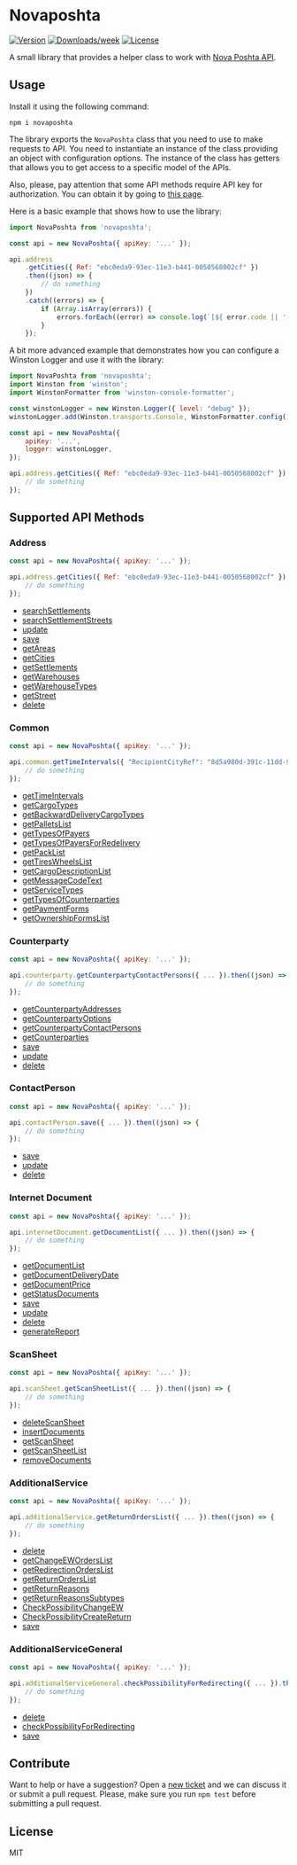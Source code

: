 # Novaposhta

[![Version](https://img.shields.io/npm/v/novaposhta.svg)](https://www.npmjs.com/package/novaposhta)
[![Downloads/week](https://img.shields.io/npm/dw/novaposhta.svg)](https://www.npmjs.com/package/novaposhta)
[![License](https://img.shields.io/npm/l/novaposhta.svg)](https://github.com/eugene-manuilov/novaposhta/blob/master/package.json)

A small library that provides a helper class to work with [Nova Poshta API](https://devcenter.novaposhta.ua/docs/services/).

## Usage

Install it using the following command:

```
npm i novaposhta
```

The library exports the `NovaPoshta` class that you need to use to make requests to API. You need to instantiate an instance of the class providing an object with configuration options. The instance of the class has getters that allows you to get access to a specific model of the APIs.

Also, please, pay attention that some API methods require API key for authorization. You can obtain it by going to [this page](https://my.novaposhta.ua/settings/index#apikeys).

Here is a basic example that shows how to use the library:

```javascript
import NovaPoshta from 'novaposhta';

const api = new NovaPoshta({ apiKey: '...' });

api.address
    .getCities({ Ref: "ebc0eda9-93ec-11e3-b441-0050568002cf" })
    .then((json) => {
        // do something
    })
    .catch((errors) => {
        if (Array.isArray(errors)) {
            errors.forEach((error) => console.log(`[${ error.code || '-' }] ${ error.en || error.uk || error.ru || error.message }`));
        }
    });
```

A bit more advanced example that demonstrates how you can configure a Winston Logger and use it with the library:

```javascript
import NovaPoshta from 'novaposhta';
import Winston from 'winston';
import WinstonFormatter from 'winston-console-formatter';

const winstonLogger = new Winston.Logger({ level: "debug" });
winstonLogger.add(Winston.transports.Console, WinstonFormatter.config());

const api = new NovaPoshta({
    apiKey: '...',
    logger: winstonLogger,
});

api.address.getCities({ Ref: "ebc0eda9-93ec-11e3-b441-0050568002cf" }).then((json) => {
	// do something
});
```

## Supported API Methods

### Address

```javascript
const api = new NovaPoshta({ apiKey: '...' });

api.address.getCities({ Ref: "ebc0eda9-93ec-11e3-b441-0050568002cf" }).then((json) => {
    // do something
});
```

- [searchSettlements](https://devcenter.novaposhta.ua/docs/services/556d7ccaa0fe4f08e8f7ce43/operations/58e5ebeceea27017bc851d67)
- [searchSettlementStreets](https://devcenter.novaposhta.ua/docs/services/556d7ccaa0fe4f08e8f7ce43/operations/58e5f369eea27017540b58ac)
- [update](https://devcenter.novaposhta.ua/docs/services/556d7ccaa0fe4f08e8f7ce43/operations/556d9db5a0fe4f08e8f7ce4b)
- [save](https://devcenter.novaposhta.ua/docs/services/556d7ccaa0fe4f08e8f7ce43/operations/556d9925a0fe4f08e8f7ce4a)
- [getAreas](https://devcenter.novaposhta.ua/docs/services/556d7ccaa0fe4f08e8f7ce43/operations/556d9130a0fe4f08e8f7ce48)
- [getCities](https://devcenter.novaposhta.ua/docs/services/556d7ccaa0fe4f08e8f7ce43/operations/556d885da0fe4f08e8f7ce46)
- [getSettlements](https://devcenter.novaposhta.ua/docs/services/556d7ccaa0fe4f08e8f7ce43/operations/56248fffa0fe4f0da0550ea8)
- [getWarehouses](https://devcenter.novaposhta.ua/docs/services/556d7ccaa0fe4f08e8f7ce43/operations/556d8211a0fe4f08e8f7ce45)
- [getWarehouseTypes](https://devcenter.novaposhta.ua/docs/services/556d7ccaa0fe4f08e8f7ce43/operations/556d8211a0fe4f08e8f7ce45)
- [getStreet](https://devcenter.novaposhta.ua/docs/services/556d7ccaa0fe4f08e8f7ce43/operations/556d8db0a0fe4f08e8f7ce47)
- [delete](https://devcenter.novaposhta.ua/docs/services/556d7ccaa0fe4f08e8f7ce43/operations/556da062a0fe4f08e8f7ce4c)

### Common

```javascript
const api = new NovaPoshta({ apiKey: '...' });

api.common.getTimeIntervals({ "RecipientCityRef": "8d5a980d-391c-11dd-90d9-001a92567626" }).then((json) => {
    // do something
});
```

- [getTimeIntervals](https://devcenter.novaposhta.ua/docs/services/55702570a0fe4f0cf4fc53ed/operations/55702571a0fe4f0b6483890f)
- [getCargoTypes](https://devcenter.novaposhta.ua/docs/services/55702570a0fe4f0cf4fc53ed/operations/55702571a0fe4f0b64838909)
- [getBackwardDeliveryCargoTypes](https://devcenter.novaposhta.ua/docs/services/55702570a0fe4f0cf4fc53ed/operations/55702571a0fe4f0b64838907)
- [getPalletsList](https://devcenter.novaposhta.ua/docs/services/55702570a0fe4f0cf4fc53ed/operations/5824774ba0fe4f0e60694eb0)
- [getTypesOfPayers](https://devcenter.novaposhta.ua/docs/services/55702570a0fe4f0cf4fc53ed/operations/55702571a0fe4f0b64838913)
- [getTypesOfPayersForRedelivery](https://devcenter.novaposhta.ua/docs/services/55702570a0fe4f0cf4fc53ed/operations/55702571a0fe4f0b64838914)
- [getPackList](https://devcenter.novaposhta.ua/docs/services/55702570a0fe4f0cf4fc53ed/operations/582b1069a0fe4f0298618f06)
- [getTiresWheelsList](https://devcenter.novaposhta.ua/docs/services/55702570a0fe4f0cf4fc53ed/operations/55702571a0fe4f0b64838910)
- [getCargoDescriptionList](https://devcenter.novaposhta.ua/docs/services/55702570a0fe4f0cf4fc53ed/operations/55702571a0fe4f0b64838908)
- [getMessageCodeText](https://devcenter.novaposhta.ua/docs/services/55702570a0fe4f0cf4fc53ed/operations/58f0730deea270153c8be3cd)
- [getServiceTypes](https://devcenter.novaposhta.ua/docs/services/55702570a0fe4f0cf4fc53ed/operations/55702571a0fe4f0b6483890e)
- [getTypesOfCounterparties](https://devcenter.novaposhta.ua/docs/services/55702570a0fe4f0cf4fc53ed/operations/55702571a0fe4f0b64838912)
- [getPaymentForms](https://devcenter.novaposhta.ua/docs/services/55702570a0fe4f0cf4fc53ed/operations/55702571a0fe4f0b6483890d)
- [getOwnershipFormsList](https://devcenter.novaposhta.ua/docs/services/55702570a0fe4f0cf4fc53ed/operations/55702571a0fe4f0b6483890b)

### Counterparty

```javascript
const api = new NovaPoshta({ apiKey: '...' });

api.counterparty.getCounterpartyContactPersons({ ... }).then((json) => {
    // do something
});
```

- [getCounterpartyAddresses](https://devcenter.novaposhta.ua/docs/services/557eb8c8a0fe4f02fc455b2d/operations/557fdcb4a0fe4f105c087611)
- [getCounterpartyOptions](https://devcenter.novaposhta.ua/docs/services/557eb8c8a0fe4f02fc455b2d/operations/55801976a0fe4f105c087614)
- [getCounterpartyContactPersons](https://devcenter.novaposhta.ua/docs/services/557eb8c8a0fe4f02fc455b2d/operations/557fe424a0fe4f105c087612)
- [getCounterparties](https://devcenter.novaposhta.ua/docs/services/557eb8c8a0fe4f02fc455b2d/operations/557fd789a0fe4f105c08760f)
- [save](https://devcenter.novaposhta.ua/docs/services/557eb8c8a0fe4f02fc455b2d/operations/557ebbd3a0fe4f02fc455b2e)
- [update](https://devcenter.novaposhta.ua/docs/services/557eb8c8a0fe4f02fc455b2d/operations/557fbe62a0fe4f105c08760d)
- [delete](https://devcenter.novaposhta.ua/docs/services/557eb8c8a0fe4f02fc455b2d/operations/557fd35da0fe4f105c08760e)

### ContactPerson


```javascript
const api = new NovaPoshta({ apiKey: '...' });

api.contactPerson.save({ ... }).then((json) => {
    // do something
});
```

- [save](https://devcenter.novaposhta.ua/docs/services/557eb8c8a0fe4f02fc455b2d/operations/55828c4ca0fe4f0adc08ef27)
- [update](https://devcenter.novaposhta.ua/docs/services/557eb8c8a0fe4f02fc455b2d/operations/558297aca0fe4f0adc08ef28)
- [delete](https://devcenter.novaposhta.ua/docs/services/557eb8c8a0fe4f02fc455b2d/operations/55829aa2a0fe4f0adc08ef29)

### Internet Document

```javascript
const api = new NovaPoshta({ apiKey: '...' });

api.internetDocument.getDocumentList({ ... }).then((json) => {
    // do something
});
```

- [getDocumentList](https://devcenter.novaposhta.ua/docs/services/556eef34a0fe4f02049c664e/operations/557eb417a0fe4f02fc455b2c)
- [getDocumentDeliveryDate](https://devcenter.novaposhta.ua/docs/services/556eef34a0fe4f02049c664e/operations/558153cca0fe4f12149812a1)
- [getDocumentPrice](https://devcenter.novaposhta.ua/docs/services/556eef34a0fe4f02049c664e/operations/55702ee2a0fe4f0cf4fc53ef)
- [getStatusDocuments](https://devcenter.novaposhta.ua/docs/services/557eb8c8a0fe4f02fc455b2d/operations/557fd789a0fe4f105c08760f)
- [save](https://devcenter.novaposhta.ua/docs/services/556eef34a0fe4f02049c664e/operations/556ef753a0fe4f02049c664f)
- [update](https://devcenter.novaposhta.ua/docs/services/556eef34a0fe4f02049c664e/operations/55701ec2a0fe4f0cf4fc53eb)
- [delete](https://devcenter.novaposhta.ua/docs/services/556eef34a0fe4f02049c664e/operations/55701fa5a0fe4f0cf4fc53ec)
- [generateReport](https://devcenter.novaposhta.ua/docs/services/556eef34a0fe4f02049c664e/operations/55815af6a0fe4f12149812a2)

### ScanSheet

```javascript
const api = new NovaPoshta({ apiKey: '...' });

api.scanSheet.getScanSheetList({ ... }).then((json) => {
    // do something
});
```

- [deleteScanSheet](https://devcenter.novaposhta.ua/docs/services/55662bd3a0fe4f10086ec96e/operations/556c6a2da0fe4f08e8f7ce2f)
- [insertDocuments](https://devcenter.novaposhta.ua/docs/services/55662bd3a0fe4f10086ec96e/operations/556c4786a0fe4f0634657b65)
- [getScanSheet](https://devcenter.novaposhta.ua/docs/services/55662bd3a0fe4f10086ec96e/operations/556c72d7a0fe4f08e8f7ce30)
- [getScanSheetList](https://devcenter.novaposhta.ua/docs/services/55662bd3a0fe4f10086ec96e/operations/556c7734a0fe4f08e8f7ce31)
- [removeDocuments](https://devcenter.novaposhta.ua/docs/services/55662bd3a0fe4f10086ec96e/operations/556c6474a0fe4f08e8f7ce2e)

### AdditionalService

```javascript
const api = new NovaPoshta({ apiKey: '...' });

api.additionalService.getReturnOrdersList({ ... }).then((json) => {
    // do something
});
```

- [delete](https://devcenter.novaposhta.ua/docs/services/58ad7185eea27006cc36d649/operations/58b6cdf4ff2c200cd80adb93)
- [getChangeEWOrdersList](https://devcenter.novaposhta.ua/docs/services/59eef733ff2c200ce4f6f904/operations/59eefd36eea2700b202b9c45)
- [getRedirectionOrdersList](https://devcenter.novaposhta.ua/docs/services/58f722b3ff2c200c04673bd1/operations/58f72396ff2c200c04673bd5)
- [getReturnOrdersList](https://devcenter.novaposhta.ua/docs/services/58ad7185eea27006cc36d649/operations/58b6cdc9eea2700d141ccae2)
- [getReturnReasons](https://devcenter.novaposhta.ua/docs/services/58ad7185eea27006cc36d649/operations/58b6cd6aeea2700d141ccae1)
- [getReturnReasonsSubtypes](https://devcenter.novaposhta.ua/docs/services/58ad7185eea27006cc36d649/operations/58b6cdb2ff2c200cd80adb92)
- [CheckPossibilityChangeEW](https://devcenter.novaposhta.ua/docs/services/59eef733ff2c200ce4f6f904/operations/59eef947ff2c200ce4f6f905)
- [CheckPossibilityCreateReturn](https://devcenter.novaposhta.ua/docs/services/58ad7185eea27006cc36d649/operations/58b6b830ff2c200cd80adb91)
- [save](https://devcenter.novaposhta.ua/docs/services/58ad7185eea27006cc36d649/operations/58b6d227ff2c200cd80adb94)

### AdditionalServiceGeneral

```javascript
const api = new NovaPoshta({ apiKey: '...' });

api.additionalServiceGeneral.checkPossibilityForRedirecting({ ... }).then((json) => {
    // do something
});
```

- [delete](https://devcenter.novaposhta.ua/docs/services/58f722b3ff2c200c04673bd1/operations/58f7237bff2c200c04673bd4)
- [checkPossibilityForRedirecting](https://devcenter.novaposhta.ua/docs/services/58f722b3ff2c200c04673bd1/operations/58f7233eff2c200c04673bd2)
- [save](https://devcenter.novaposhta.ua/docs/services/58f722b3ff2c200c04673bd1/operations/58f72344ff2c200c04673bd3)

## Contribute

Want to help or have a suggestion? Open a [new ticket](https://github.com/eugene-manuilov/novaposhta/issues/new) and we can discuss it or submit a pull request. Please, make sure you run `npm test` before submitting a pull request.

## License

MIT
